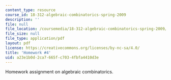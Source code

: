 ```yaml
---
content_type: resource
course_id: 18-312-algebraic-combinatorics-spring-2009
description: ''
file: null
file_location: /coursemedia/18-312-algebraic-combinatorics-spring-2009/a23e1b0d2ca7665fc7034fbfa4410d3e_MIT18_312S09_hw04.pdf
file_size: null
file_type: application/pdf
layout: pdf
license: https://creativecommons.org/licenses/by-nc-sa/4.0/
title: 'Homework #4'
uid: a23e1b0d-2ca7-665f-c703-4fbfa4410d3e
---
```

Homework assignment on algebraic combinatorics.